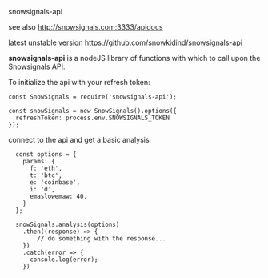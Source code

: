 snowsignals-api

see also 
http://snowsignals.com:3333/apidocs 

[latest unstable version](https://github.com/snowkidind/snowsignals-api)
https://github.com/snowkidind/snowsignals-api

**snowsignals-api** is a nodeJS library of functions with which to call upon the Snowsignals API.

To initialize the api with your refresh token: 

```
const SnowSignals = require('snowsignals-api');

const snowSignals = new SnowSignals().options({
  refreshToken: process.env.SNOWSIGNALS_TOKEN
});

```

connect to the api and get a basic analysis:

```  
  const options = {
    params: {
      f: 'eth',
      t: 'btc',
      e: 'coinbase',
      i: 'd',
      emaslowemaw: 40,
    }
  };

  snowSignals.analysis(options)
    .then((response) => {
        // do something with the response...
    })
    .catch(error => {
      console.log(error);
    })
```
